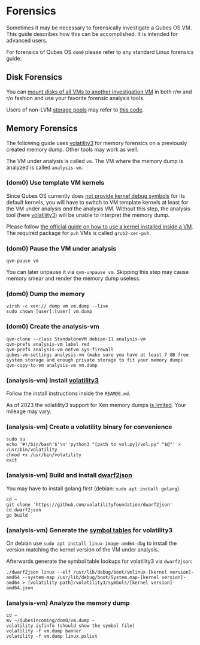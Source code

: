 # Forensics

Sometimes it may be necessary to forensically investigate a Qubes OS VM. This guide describes how this can be accomplished. It is intended for advanced users.

For forensics of Qubes OS `dom0` please refer to any standard Linux forensics guide.

## Disk Forensics

You can [mount disks of all VMs to another investigation VM](https://www.qubes-os.org/doc/mount-lvm-image/) in both r/w and r/o fashion and use your favorite forensic analysis tools.

Users of non-LVM [storage pools](https://dev.qubes-os.org/projects/core-admin-client/en/latest/manpages/qvm-pool.html) may refer to [this code](https://github.com/3hhh/blib/blob/bd993049f8ff6ba9507af06ab388c89f8fb86113/lib/os/qubes4/dom0#L1114).

## Memory Forensics

The following guide uses [volatility3](https://github.com/volatilityfoundation/volatility3) for memory forensics on a previously created memory dump.
Other tools may work as well.

The VM under analysis is called `vm`. The VM where the memory dump is analyzed is called `analysis-vm`.

### (dom0) Use template VM kernels

Since Qubes OS currently does [not provide kernel debug symbols](https://github.com/QubesOS/qubes-issues/issues/7831) for its default kernels, you will have to switch to VM template kernels at least for the VM under analysis _and_ the analysis VM. Without this step, the analysis tool (here [volatility3](https://github.com/volatilityfoundation/volatility3)) will be unable to interpret the memory dump.

Please follow [the official guide on how to use a kernel installed inside a VM](https://www.qubes-os.org/doc/managing-vm-kernels/#using-kernel-installed-in-the-vm). The required package for `pvh` VMs is called `grub2-xen-pvh`.

### (dom0) Pause the VM under analysis

```
qvm-pause vm
```

You can later unpause it via `qvm-unpause vm`. Skipping this step may cause memory smear and render the memory dump useless.

### (dom0) Dump the memory

```
virsh -c xen:// dump vm vm.dump --live
sudo chown [user]:[user] vm.dump
```

### (dom0) Create the analysis-vm

```
qvm-clone --class StandaloneVM debian-11 analysis-vm
qvm-prefs analysis-vm label red
qvm-prefs analysis-vm netvm sys-firewall
qubes-vm-settings analysis-vm (make sure you have at least 7 GB free system storage and enough private storage to fit your memory dump)
qvm-copy-to-vm analysis-vm vm.dump
```

### (analysis-vm) Install [volatility3](https://github.com/volatilityfoundation/volatility3/releases)

Follow the install instructions inside the `REAMDE.md`.

As of 2023 the volatility3 support for Xen memory dumps [is limited](https://github.com/volatilityfoundation/volatility3/issues/896). Your mileage may vary.

### (analysis-vm) Create a volatility binary for convenience

```
sudo su
echo '#!/bin/bash'$'\n''python3 "[path to vol.py]/vol.py" "$@"' > /usr/bin/volatility
chmod +x /usr/bin/volatility
exit
```

### (analysis-vm) Build and install [dwarf2json](https://github.com/volatilityfoundation/dwarf2json)

You may have to install golang first (debian: `sudo apt install golang`).

```
cd ~
git clone 'https://github.com/volatilityfoundation/dwarf2json'
cd dwarf2json
go build
```

### (analysis-vm) Generate the [symbol tables](https://volatility3.readthedocs.io/en/latest/symbol-tables.html) for volatility3

On debian use `sudo apt install linux-image-amd64-dbg` to install the version matching the kernel version of the VM under analysis.

Afterwards generate the symbol table lookups for volatility3 via `dwarf2json`:
```
./dwarf2json linux --elf /usr/lib/debug/boot/vmlinux-[kernel version]-amd64 --system-map /usr/lib/debug/boot/System.map-[kernel version]-amd64 > [volatility path]/volatility3/symbols/[kernel version]-amd64.json
```

### (analysis-vm) Analyze the memory dump

```
cd ~
mv ~/QubesIncoming/dom0/vm.dump ~
volatility isfinfo (should show the symbol file)
volatility -f vm.dump banner
volatility -f vm.dump linux.pslist
```
